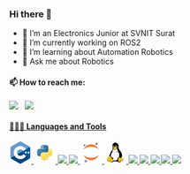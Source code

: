 ### Hi there 👋

  <!--[![Visits Badge](https://badges.pufler.dev/visits/pr-db/pr-db)](https://badges.pufler.dev/visits/pr-db/pr-db)-->

- 🔭 I’m an Electronics Junior at SVNIT Surat
- 🌱 I’m currently working on ROS2
- 🤔 I’m learning about Automation Robotics
- 💬 Ask me about Robotics

#### 📫 How to reach me:
  
[<img src="https://img.icons8.com/color/48/000000/linkedin.png" width="3.5%"/>](https://www.linkedin.com/in/prakhar-dubey-9a81021b6/)  &nbsp; 
<a href="mailto:prakhar.dub@gmail.com"> <img src="https://img.icons8.com/fluent/48/000000/gmail.png" width="3.5%"/>
  
 #### 👨🏻‍💻 Languages and Tools <br />
  <code><img height="40" src="https://raw.githubusercontent.com/github/explore/80688e429a7d4ef2fca1e82350fe8e3517d3494d/topics/cpp/cpp.png"></code>
  <code><img height="40" src="https://raw.githubusercontent.com/github/explore/80688e429a7d4ef2fca1e82350fe8e3517d3494d/topics/python/python.png"></code>
  <code><img height="40" src="https://encrypted-tbn0.gstatic.com/images?q=tbn:ANd9GcRtE6Pu3h4OL4EeieUX1yz0rcSBroJd9kCTJHeI1jMvAtdiezhOt0dbSJ53Yi9SuOEp1no&usqp=CAU"></code>
  <code><img height="40" src="https://encrypted-tbn0.gstatic.com/images?q=tbn:ANd9GcTqiu-hjULb_PjgQp5BShFIAlbanJswzUvKZEPo8caeGzEh4prz7mEdW8aC1UVe5ToRqtU&usqp=CAU"></code>
  <code><img height="40" src="https://raw.githubusercontent.com/github/explore/80688e429a7d4ef2fca1e82350fe8e3517d3494d/topics/jupyter-notebook/jupyter-notebook.png"></code>
  <code><img height="40" src="https://raw.githubusercontent.com/github/explore/80688e429a7d4ef2fca1e82350fe8e3517d3494d/topics/linux/linux.png"></code>
  <code><img height="40" src="https://lh3.googleusercontent.com/proxy/P1HgH_AjmgLpFDQ_wLCAI6BZfsRjEI3Hva9uktASk70Q3l8mReU0Puqd5fbkKFbHhsJ_WlQ5epWwcz-4c1QBzcgs24w9OuzRlq6kwUyI0U7ZodGbNp3P"></code>
  <code><img height="40" src="  https://pbs.twimg.com/profile_images/439919333074952192/tawatupH_400x400.png"></code>
  <code><img height="40" src="	https://encrypted-tbn0.gstatic.com/images?q=tbn:ANd9GcTqiu-hjULb_PjgQp5BShFIAlbanJswzUvKZEPo8caeGzEh4prz7mEdW8aC1UVe5ToRqtU&usqp=CAU
"></code>
  <code><img height="40" src="https://www.fatalerrors.org/images/blog/64dad673b14ed24d2733632b1afbc215.jpg"></code>
  <code><img height="40" src="https://encrypted-tbn0.gstatic.com/images?q=tbn:ANd9GcQnnzqFviM4WXu681Me473hKHxu2uHxIkiEWsArF5-2JTdTaamLQjwDxQqqH8a6TGh_5bI&usqp=CAU"></code>

	
	

  
  
  
